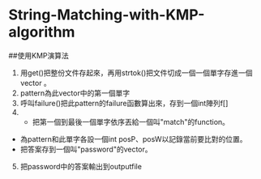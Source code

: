 # String-Matching-with-KMP-algorithm
##使用KMP演算法
1. 用get()把整份文件存起來，再用strtok()把文件切成一個一個單字存進一個vector <string>。
2. pattern為此vector中的第一個單字
3. 呼叫failure()把此pattern的failure函數算出來，存到一個int陣列f[]
4. * 把第一個到最後一個單字依序丟給一個叫"match"的function。
* 為pattern和此單字各設一個int posP、posW以記錄當前要比對的位置。
* 把答案存到一個叫"password"的vector<int>。
5. 把password中的答案輸出到outputfile
